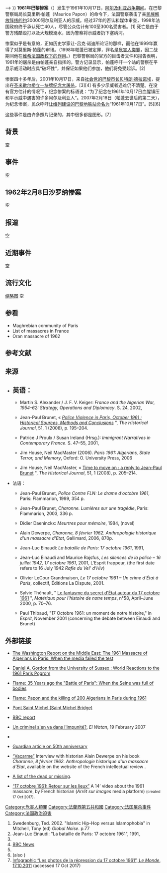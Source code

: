 \--\> }}
**1961年巴黎惨案**（）发生于1961年10月17日，[阿尔及利亚战争期间](../Page/阿尔及利亚战争.md "wikilink")。在巴黎警察局局长莫里斯·帕蓬（Maurice
Papon）的命令下，法国警察袭击了亲[民族解放阵线的约](../Page/民族解放陣線_\(阿爾及利亞\).md "wikilink")30000阿尔及利亚人的示威。经过37年的否认和媒体审查，1998年法国政府终于承认死亡40人，尽管公众估计有100至300名受害者。\[1\] 死亡是由于警方残酷殴打以及大规模溺水，因为警察将示威者扔下塞纳河。

惨案似乎是有意的，正如历史学家让-吕克·诺迪所论证的那样，而他在1999年赢得了对莫里斯·帕蓬的审讯。（1998年帕蓬已被定罪，罪名是[危害人类罪](../Page/危害人类罪.md "wikilink")，因二战期间他在[维希法国政权下的作用](https://zh.wikipedia.org/wiki/维希法国 "wikilink")。）巴黎警察局的官方的目击者文件和报告表明，1961年的屠杀是由帕蓬亲自指挥的。警方记录显示，帕蓬呼吁一个站的警察在平息示威活动时应具“破坏性”，并保证如果他们参加，他们将免受起诉。\[2\]

惨案四十多年后，2001年10月17日，来自[社会党的巴黎市长](../Page/社会党_\(法国\).md "wikilink")[贝特朗·德拉诺埃](../Page/贝特朗·德拉诺埃.md "wikilink")，提出在[圣米歇尔桥立一块牌纪念大屠杀](../Page/圣米歇尔桥.md "wikilink")。\[3\]\[4\] 有多少示威者遇难仍不清楚。在没有官方估计的情况下，纪念惨案的标语说：“为了纪念在1961年10月17日血腥镇压和平示威中遇害的许多阿尔及利亚人”。2007年2月18日（帕蓬去世后的第二天），为纪念惨案，民众呼吁[让维列建设的巴黎地铁站命名为](https://zh.wikipedia.org/wiki/让维列 "wikilink")“1961年10月17日”。\[5\]\[6\]

这些事件是由许多照片记录的，其中很多都是图形。\[7\]

## 背景

空

## 事件

空

## 1962年2月8日沙罗纳惨案

空

## 报道

空

## 近期事件

空

## 流行文化

[缩略图](https://zh.wikipedia.org/wiki/File:Aubervilliers_passerelle_de_la_fraternité_&_plaque_retuschiert.jpg "fig:缩略图")
空

## 参看

  - Maghrebian community of Paris
  - List of massacres in France
  - Oran massacre of 1962

## 参考文献

## 来源

  - 英语：
      -
      - Martin S. Alexander / J. F. V. Keiger: *France and the Algerian
        War, 1954–62: Strategy, Operations and Diplomacy*. S. 24, 2002,

      - Jean-Paul Brunet, « [*Police Violence in Paris, October 1961 :
        Historical Sources, Methods and
        Conclusions*](http://journals.cambridge.org/production/action/cjoGetFulltext?fulltextid=1813544)
        ", *The Historical Journal*, 51, 1 (2008), p. 195–204.

      - Patrice J Proulx / Susan Ireland (Hrsg.): *Immigrant Narratives
        in Contemporary France*. S. 47–55, 2001,

      - Jim House, Neil MacMaster (2006). *Paris 1961: Algerians, State
        Terror, and Memory*, Oxford: O. University Press, 2006

      - Jim House, Neil MacMaster, « [Time to move on : a reply to
        Jean-Paul
        Brunet](http://journals.cambridge.org/production/action/cjoGetFulltext?fulltextid=1813556)
        ", *The Historical Journal*, 51, 1 (2008), p. 205–214.
  - 法语：
      - Jean-Paul Brunet, *Police Contre FLN: Le drame d'octobre 1961*,
        Paris: Flammarion, 1999, 354 p.
      - Jean-Paul Brunet, *Charonne. Lumières sur une tragédie*, Paris:
        Flammarion, 2003, 336 p.
      - Didier Daeninckx: *Meurtres pour mémoire*, 1984,  (novel)
      - Alain Dewerpe, *Charonne, 8 février 1962. Anthropologie
        historique d'un massacre d'Etat*, Gallimard, 2006, 870p.
      - Jean-Luc Einaudi: *La bataille de Paris: 17 octobre 1961*, 1991,

      - Jean-Luc Einaudi and Maurice Rajsfus, *Les silences de la police
        – 16 juillet 1942, 17 octobre 1961*, 2001, L'Esprit frappeur,
        (the first date refers to 16 July 1942 *Rafle du Vel' d'Hiv*)
      - Olivier LeCour Grandmaison, *Le 17 octobre 1961 – Un crime
        d'État à Paris*, collectif, Éditions La Dispute, 2001.
      - Sylvie Thénault, " [Le fantasme du secret d'État autour du 17
        octobre 1961](http://www.persee.fr/articleAsPDF/mat_0769-3206_2000_num_58_1_404254/article_mat_0769-3206_2000_num_58_1_404254.pdf)
        ", *Matériaux pour l'histoire de notre temps*, n°58, April–June
        2000, p. 70–76.
      - Paul Thibaud, "17 Octobre 1961: un moment de notre histoire," in
        *Esprit*, November 2001 (concerning the debate between Einaudi
        and Brunet)

## 外部链接

  - [The Washington Report on the Middle East: The 1961 Massacre of
    Algerians in Paris: When the media failed the
    test](http://www.washington-report.org/backissues/0397/9703036.htm)

  - [Daniel A. Gordon from the University of Sussex : World Reactions to
    the 1961 Paris
    Pogrom](https://www.sussex.ac.uk/webteam/gateway/file.php?name=2-gordon-world-reactions-to-the-1961-paris-pogrom&site=15)

  - [Flame: 35 Years ago the "Battle of Paris": When the Seine was full
    of bodies](http://www.fantompowa.net/Flame/algerians_liberte.htm)

  - [Flame: Papon and the killing of 200 Algerians in Paris
    during 1961](http://www.fantompowa.net/Flame/algerians.htm)

  - [Pont Saint Michel (Saint Michel
    Bridge)](https://arunwithaview.wordpress.com/2011/10/17/le-17-octobre-1961/)

  - [BBC
    report](http://news.bbc.co.uk/2/hi/world/monitoring/media_reports/1604970.stm)

  - [Un criminel s'en va dans
    l'impunité?](http://www.afrik.com/article11224.html), *El Watan*,
    19 February 2007

  -
  - [Guardian article on 50th
    anniversary](https://www.theguardian.com/world/2011/oct/17/france-remembers-algerian-massacre)

  - [“Vacarme”](http://www.vacarme.eu.org/article1344.html) Interview
    with historian Alain Dewerpe on his book *Charonne, 8 février 1962.
    Anthropologie historique d'un massacre d'Etat*, available on the
    website of the French intellectual review .

  - [A list of the dead or
    missing](http://etudescoloniales.canalblog.com/archives/2012/01/22/23307274.html).

  - [“17 octobre 1961: Retour sur les
    lieux”](https://player.vimeo.com/video/237718805) A 14’ video
    about the 1961 massacre, by French historian  (*Arrêt sur images*
    media platform) <small>(created 17 Oct 2017)</small>.

[Category:危害人類罪](https://zh.wikipedia.org/wiki/Category:危害人類罪 "wikilink")
[Category:法蘭西第五共和國](https://zh.wikipedia.org/wiki/Category:法蘭西第五共和國 "wikilink")
[Category:法国屠杀事件](https://zh.wikipedia.org/wiki/Category:法国屠杀事件 "wikilink")
[Category:法国政治迫害](https://zh.wikipedia.org/wiki/Category:法国政治迫害 "wikilink")

1.  Swedenburg, Ted. 2002. "Islamic Hip-Hop versus Islamophobia" in
    Mitchell, Tony (ed) *Global Noise*. p.77
2.   Jean-Luc Einaudi: "La bataille de Paris: 17 octobre 1961", 1991,
3.
4.  [BBC
    News](http://news.bbc.co.uk/2/hi/world/monitoring/media_reports/1604970.stm)
5.
6.   (also )
7.  [Infographic “Les photos de la répression du 17 octobre 1961”, *Le
    Monde*,
    17.10.2011](http://www.lemonde.fr/societe/infographe/2011/10/17/les-photos-inedites-du-17-octobre-1961_1586457_3224.html)
    (accessed 17 Oct 2017)